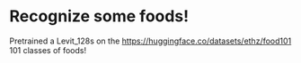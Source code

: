 # Recognize some foods!

Pretrained a Levit_128s on the https://huggingface.co/datasets/ethz/food101 101 classes of foods!
